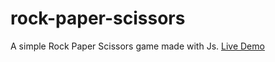 # rock-paper-scissors
A simple Rock Paper Scissors game made with Js. 
[Live Demo](https://abdulmoeez060.github.io/rock-paper-scissors/)
